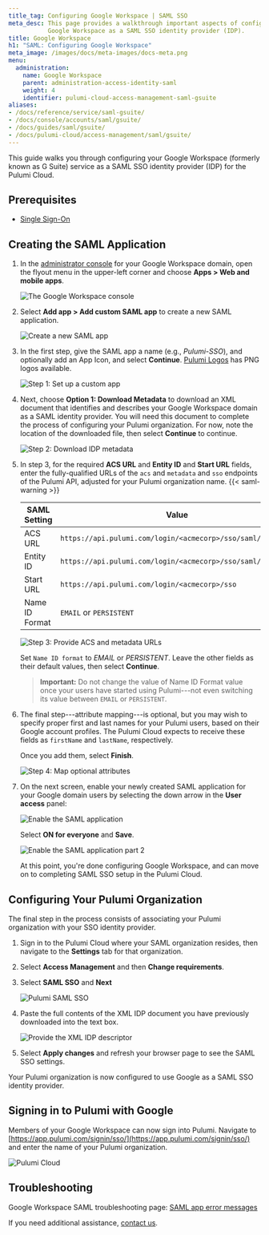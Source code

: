 ```yaml
---
title_tag: Configuring Google Workspace | SAML SSO
meta_desc: This page provides a walkthrough important aspects of configuring
           Google Workspace as a SAML SSO identity provider (IDP).
title: Google Workspace
h1: "SAML: Configuring Google Workspace"
meta_image: /images/docs/meta-images/docs-meta.png
menu:
  administration:
    name: Google Workspace
    parent: administration-access-identity-saml
    weight: 4
    identifier: pulumi-cloud-access-management-saml-gsuite
aliases:
- /docs/reference/service/saml-gsuite/
- /docs/console/accounts/saml/gsuite/
- /docs/guides/saml/gsuite/
- /docs/pulumi-cloud/access-management/saml/gsuite/
---
```


This guide walks you through configuring your Google Workspace (formerly known as G Suite) service as a SAML SSO identity provider
(IDP) for the Pulumi Cloud.

## Prerequisites

- [Single Sign-On](/docs/administration/access-identity/saml/sso/)

## Creating the SAML Application

1. In the [administrator console](https://admin.google.com/) for your Google Workspace domain, open the flyout menu
in the upper-left corner and choose **Apps &gt; Web and mobile apps**.

    ![The Google Workspace console](/images/docs/reference/service/saml-gsuite/gsuite-console.png)

1. Select **Add app &gt; Add custom SAML app** to create a new SAML application.

    ![Create a new SAML app](/images/docs/reference/service/saml-gsuite/gsuite-apps-empty.png)

1. In the first step, give the SAML app a name (e.g., *Pulumi-SSO*), and optionally add an App Icon, and select **Continue**. [Pulumi Logos](/brand/) has PNG logos available.

    ![Step 1: Set up a custom app](/images/docs/reference/service/saml-gsuite/gsuite-dialog-step-1.png)

1. Next, choose **Option 1: Download Metadata** to download an XML document that identifies
and describes your Google Workspace domain as a SAML identity provider. You will need this document
to complete the process of configuring your Pulumi organization. For now, note the location of
the downloaded file, then select **Continue** to continue.

    ![Step 2: Download IDP metadata](/images/docs/reference/service/saml-gsuite/gsuite-dialog-step-2.png)

1. In step 3, for the required **ACS URL** and **Entity ID** and **Start URL** fields, enter the fully-qualified
URLs of the `acs` and `metadata` and `sso` endpoints of the Pulumi API, adjusted for your Pulumi organization name.
{{< saml-warning >}}

    | SAML Setting | Value    |
    | --------------- | ----- |
    | ACS URL | `https://api.pulumi.com/login/<acmecorp>/sso/saml/acs` |
    | Entity ID | `https://api.pulumi.com/login/<acmecorp>/sso/saml/metadata` |
    | Start URL | `https://api.pulumi.com/login/<acmecorp>/sso` |
    | Name ID Format | `EMAIL` or `PERSISTENT` |

    ![Step 3: Provide ACS and metadata URLs](/images/docs/reference/service/saml-gsuite/gsuite-dialog-step-3.png)

    Set `Name ID format` to *EMAIL* or *PERSISTENT*. Leave the other fields as their default values, then select **Continue**.
    > **Important:** Do not change the value of Name ID Format value once your users have started using Pulumi---not even switching its value between `EMAIL` or `PERSISTENT`.

1. The final step---attribute mapping---is optional, but you may wish to specify proper
first and last names for your Pulumi users, based on their Google account profiles. The Pulumi Cloud
expects to receive these fields as `firstName` and `lastName`, respectively.

    Once you add them, select **Finish**.

    ![Step 4: Map optional attributes](/images/docs/reference/service/saml-gsuite/gsuite-dialog-step-4.png)

1. On the next screen, enable your newly created SAML application for your Google
domain users by selecting the down arrow in the **User access** panel:

    ![Enable the SAML application](/images/docs/reference/service/saml-gsuite/gsuite-app-enable.png)

   Select **ON for everyone** and **Save**.

    ![Enable the SAML application part 2](/images/docs/reference/service/saml-gsuite/gsuite-app-enable-2.png)

   At this point, you're done configuring Google Workspace, and can move on to completing SAML SSO setup in
   the Pulumi Cloud.

## Configuring Your Pulumi Organization

The final step in the process consists of associating your Pulumi organization with your SSO identity
provider.

1. Sign in to the Pulumi Cloud where your SAML organization resides, then navigate to the **Settings** tab for that
organization.

1. Select **Access Management** and then **Change requirements**.

1. Select **SAML SSO** and **Next**

     ![Pulumi SAML SSO](/images/docs/reference/service/saml-gsuite/pulumi-enable-saml-sso.png)

1. Paste the full contents of the XML IDP document you have previously downloaded into the text box.

    ![Provide the XML IDP descriptor](/images/docs/reference/service/saml-gsuite/pulumi-load-sso-xml.png)

1. Select **Apply changes** and refresh your browser page to see the SAML SSO settings.

Your Pulumi organization is now configured to use Google as a SAML SSO identity provider.

## Signing in to Pulumi with Google

Members of your Google Workspace can now sign into Pulumi. Navigate to
[https://app.pulumi.com/signin/sso/](https://app.pulumi.com/signin/sso/) and enter the
name of your Pulumi organization.

![Pulumi Cloud](/images/docs/reference/service/saml-gsuite/pulumi-console-signin.png)

## Troubleshooting

Google Workspace SAML troubleshooting page: [SAML app error messages](https://support.google.com/a/answer/6301076)

If you need additional assistance, [contact us](/about#contact-us).
